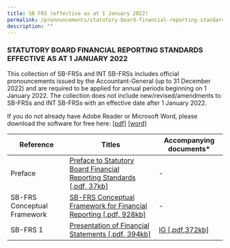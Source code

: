 ```yaml
---
title: SB FRS (effective as at 1 January 2022)
permalink: /pronouncements/statutory-board-financial-reporting-standards-sb-frs/current/
description: ""
---
```

### STATUTORY BOARD FINANCIAL REPORTING STANDARDS EFFECTIVE AS AT 1 JANUARY 2022

  

This collection of SB-FRSs and INT SB-FRSs includes official pronouncements issued by the Accountant-General (up to 31 December 2022) and are required to be applied for annual periods beginning on 1 January 2022. The collection does not include new/revised/amendments to SB-FRSs and INT SB-FRSs with an effective date after 1 January 2022.

If you do not already have Adobe Reader or Microsoft Word, please download the software for free here: [\[pdf\]](http://www.adobe.com/products/acrobat/readstep2.html) [\[word\]](http://www.microsoft.com/downloads/details.aspx?FamilyID=95e24c87-8732-48d5-8689-ab826e7b8fdf&DisplayLang=en)



| Reference | Titles | Accompanying documents\* |
| -------- | -------- | -------- |
| Preface     | [Preface to Statutory Board Financial Reporting Standards \[.pdf, 37kb\]](https://www.assb.gov.sg/docs/default-source/sb-frs/sb-frs-(effective-as-at-1-january-2022)/sb-frs_preface.pdf?sfvrsn=55851375_2 "Preface to Statutory Board Financial Reporting Standards [.pdf, 37kb]")     | \-     |
| SB-FRS Conceptual Framework     | [SB-FRS Conceptual Framework for Financial Reporting \[.pdf, 928kb\]](https://www.assb.gov.sg/docs/default-source/sb-frs/sb-frs-(effective-as-at-1-january-2022)/sb-frs-conceptual-framework.pdf?sfvrsn=f5e5776d_2 "SB-FRS Conceptual Framework for Financial Reporting [.pdf, 928kb]") | \-     |
|SB-FRS 1|[Presentation of Financial Statements \[.pdf, 394kb\]](https://www.assb.gov.sg/docs/default-source/sb-frs/sb-frs-(effective-as-at-1-january-2022)/sb-frs_1_(2022).pdf?sfvrsn=71efb5e8_2 "Presentation of Financial Statements [.pdf, 394kb]")|[IG \[.pdf,372kb\]](https://www.assb.gov.sg/docs/default-source/sb-frs/sb-frs-(effective-as-at-1-january-2022)/sb-frs_1_ig_(2022).pdf?sfvrsn=e1c6f8b0_2 "IG [.pdf,372kb]")|